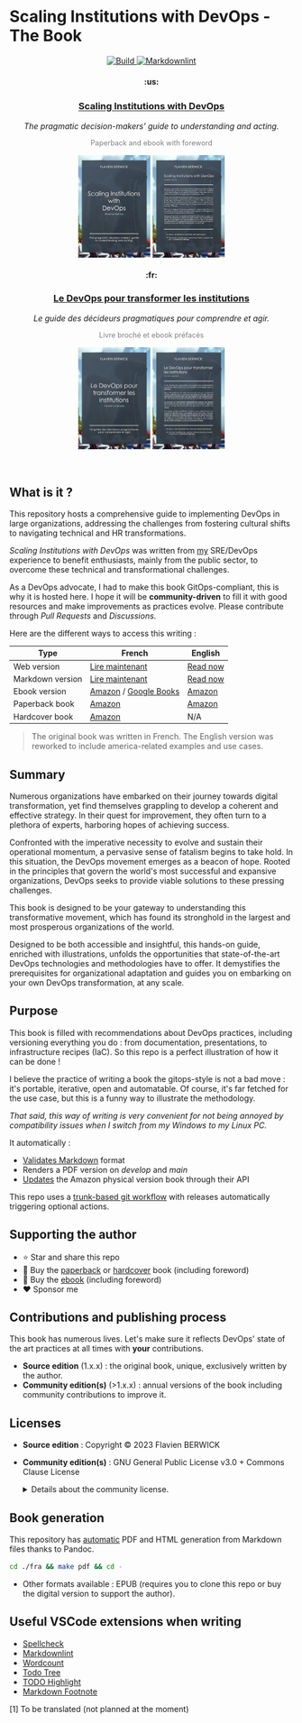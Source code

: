 # Scaling Institutions with DevOps - The Book

<p align="center">
    <a href="https://github.com/flavienbwk/book-devops/actions/workflows/render.yml">
        <img src="https://github.com/flavienbwk/book-devops/actions/workflows/render.yml/badge.svg?branch=main" alt="Build" />
    </a>
    <a href="https://github.com/flavienbwk/book-devops/actions/workflows/markdownchecks.yml">
        <img src="https://github.com/flavienbwk/book-devops/actions/workflows/markdownchecks.yml/badge.svg?branch=main" alt="Markdownlint" />
    </a>
</p>

<h4 align="center">:us:</h4>
<h3 align="center"><a href="./eng/README.md" alt="Access the book in english version">Scaling Institutions with DevOps</a><sup></sup></h3>
<p align="center"><i>The pragmatic decision-makers' guide to understanding and acting.</i></p>
<p align="center" style="color: gray; font-size: 0.9em;">Paperback and ebook with foreword</p>

<p align="center">
    <img src="./eng/images/cover_a5_source_thumb.png" width="128px"/>
    <img src="./eng/images/fourthcover_a5_source_thumb.png" width="128px"/>
</p>

<h4 align="center">:fr:</h4>
<h3 align="center"><a href="./fra/README.md" alt="Accéder au livre en version française">Le DevOps pour transformer les institutions</a></h3>
<p align="center"><i>Le guide des décideurs pragmatiques pour comprendre et agir.</i></p>
<p align="center" style="color: gray; font-size: 0.9em;">Livre broché et ebook préfacés</p>

<p align="center">
    <img src="./fra/images/cover_a5_source_thumb.png" width="128px"/>
    <img src="./fra/images/fourthcover_a5_source_thumb.png" width="128px"/>
</p>

<br/>

## What is it ?

This repository hosts a comprehensive guide to implementing DevOps in large organizations, addressing the challenges from fostering cultural shifts to navigating technical and HR transformations.

_Scaling Institutions with DevOps_ was written from [my](https://berwick.fr) SRE/DevOps experience to benefit enthusiasts, mainly from the public sector, to overcome these technical and transformational challenges.

As a DevOps advocate, I had to make this book GitOps-compliant, this is why it is hosted here. I hope it will be **community-driven** to fill it with good resources and make improvements as practices evolve. Please contribute through _Pull Requests_ and _Discussions_.

Here are the different ways to access this writing :

| Type             | French                                                                                                                      | English                                                   |
| ---------------- | --------------------------------------------------------------------------------------------------------------------------- | --------------------------------------------------------- |
| Web version      | [Lire maintenant](https://book-devops.berwick.fr/fra/index.html)                                                            | [Read now](https://book-devops.berwick.fr/eng/index.html) |
| Markdown version | [Lire maintenant](./fra/README.md)                                                                                          | [Read now](./fra/README.md)                               |
| Ebook version    | [Amazon](https://www.amazon.fr/dp/B0CKHV5QB7) / [Google Books](https://play.google.com/store/books/details?id=3u_bEAAAQBAJ) | [Amazon](https://www.amazon.com/dp/B0CT8RY844)            |
| Paperback book   | [Amazon](https://www.amazon.fr/dp/B0CKJ6SLV3)                                                                               | [Amazon](https://www.amazon.com/dp/B0CT6ZF5GZ)            |
| Hardcover book   | [Amazon](https://www.amazon.fr/dp/B0CKJ651K9)                                                                               | N/A                                                       |

> The original book was written in French. The English version was reworked to include america-related examples and use cases.

## Summary

Numerous organizations have embarked on their journey towards digital transformation, yet find themselves grappling to develop a coherent and effective strategy. In their quest for improvement, they often turn to a plethora of experts, harboring hopes of achieving success.

Confronted with the imperative necessity to evolve and sustain their operational momentum, a pervasive sense of fatalism begins to take hold. In this situation, the DevOps movement emerges as a beacon of hope. Rooted in the principles that govern the world's most successful and expansive organizations, DevOps seeks to provide viable solutions to these pressing challenges.

This book is designed to be your gateway to understanding this transformative movement, which has found its stronghold in the largest and most prosperous organizations of the world.

Designed to be both accessible and insightful, this hands-on guide, enriched with illustrations, unfolds the opportunities that state-of-the-art DevOps technologies and methodologies have to offer. It demystifies the prerequisites for organizational adaptation and guides you on embarking on your own DevOps transformation, at any scale.

## Purpose

This book is filled with recommendations about DevOps practices, including versioning everything you do : from documentation, presentations, to infrastructure recipes (IaC). So this repo is a perfect illustration of how it can be done !

I believe the practice of writing a book the gitops-style is not a bad move : it's portable, iterative, open and automatable. Of course, it's far fetched for the use case, but this is a funny way to illustrate the methodology.

_That said, this way of writing is very convenient for not being annoyed by compatibility issues when I switch from my Windows to my Linux PC._

It automatically :

<!-- - [Checks spells](https://github.com/check-spelling/check-spelling/blob/main/.github/workflows/spelling.yml) of english-written texts -->

- [Validates Markdown](https://github.com/marketplace/actions/markdown-linting-action) format
- Renders a PDF version on _develop_ and _main_
- [Updates](./.github/workflows/publish.yml) the Amazon physical version book through their API

This repo uses a [trunk-based git workflow](./fra/README.md#workflows-git) with releases automatically triggering optional actions.

## Supporting the author

- ⭐ Star and share this repo
- 📓 Buy the [paperback](https://www.amazon.fr/DevOps-pour-transformer-institutions-pragmatiques/dp/B0CKJ6SLV3) or [hardcover](https://www.amazon.fr/DevOps-pour-transformer-institutions-pragmatiques/dp/B0CKJ651K9) book (including foreword)
- 📘 Buy the [ebook](https://www.amazon.fr/DevOps-pour-transformer-institutions-pragmatiques-ebook/dp/B0CKHV5QB7) (including foreword)
- ❤️ Sponsor me

## Contributions and publishing process

This book has numerous lives. Let's make sure it reflects DevOps' state of the art practices at all times with **your** contributions.

- **Source edition** (1.x.x) : the original book, unique, exclusively written by the author.
- **Community edition(s)** (>1.x.x) : annual versions of the book including community contributions to improve it.

## Licenses

- **Source edition** : Copyright © 2023 Flavien BERWICK
- **Community edition(s)** : GNU General Public License v3.0 + Commons Clause License

    <details>
    <summary>Details about the community license.</summary>

    After the initial source edition' hard cover book gets publicated and as soon as there are accepted contributions to this repo's writing (`fra/README.md` or `eng/README.md`) through a pull request, the license will be updated to [GNU General Public License v3.0](https://choosealicense.com/licenses/gpl-3.0/) + [Commons Clause License](https://commonsclause.com/).

    The Commons Clause License was added so any book version officially published totally reflects community's contributions, with no parts adapted or removed by someone trying to partially publish it.

    What this means is that you can use this project (blogs, podcasts, presentations), while citing its source, but not sell it as-is in a (e)book.

    The name in the GitHub profile of contributors will be published if granted. To grant authorization to include your name, please include the following sentence in the description of your _Pull Request_ : "I hereby declare allowing the original author of the book publishing the following edition of this book with my contribution and name.". If you want to be published with another name that your GitHub's one, please specify it at the same place.
    </details>

## Book generation

This repository has [automatic](.github/workflows/render.yml) PDF and HTML generation from Markdown files thanks to Pandoc.

```bash
cd ./fra && make pdf && cd -
```

- Other formats available : EPUB (requires you to clone this repo or buy the digital version to support the author).

## Useful VSCode extensions when writing

- [Spellcheck](https://github.com/bartosz-antosik/vscode-spellright)
- [Markdownlint](https://github.com/DavidAnson/vscode-markdownlint)
- [Wordcount](https://github.com/Microsoft/vscode-wordcount)
- [Todo Tree](https://github.com/Gruntfuggly/todo-tree)
- [TODO Highlight](https://github.com/wayou/vscode-todo-highlight)
- [Markdown Footnote](https://github.com/houkanshan/vscode-markdown-footnote)

<p id="footnote-1">[1] To be translated (not planned at the moment)</p>
